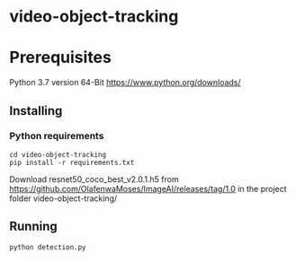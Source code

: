 # video-object-tracking

# Prerequisites
Python 3.7 version 64-Bit https://www.python.org/downloads/

## Installing

### Python requirements

```
cd video-object-tracking
pip install -r requirements.txt
```

Download resnet50_coco_best_v2.0.1.h5 from https://github.com/OlafenwaMoses/ImageAI/releases/tag/1.0 in the project folder video-object-tracking/

## Running
```
python detection.py
```
